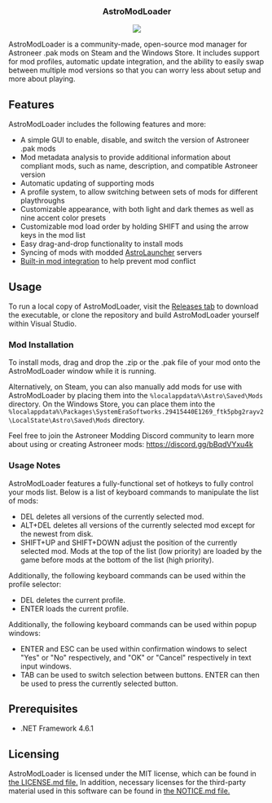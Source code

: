 <p align="center">
  <h3 align="center">AstroModLoader</h3>
</p>
<p align="center"><img src="https://i.imgur.com/CQX1FpH.png"></p>

AstroModLoader is a community-made, open-source mod manager for Astroneer .pak mods on Steam and the Windows Store. It includes support for mod profiles, automatic update integration, and the ability to easily swap between multiple mod versions so that you can worry less about setup and more about playing.

## Features
AstroModLoader includes the following features and more:
* A simple GUI to enable, disable, and switch the version of Astroneer .pak mods
* Mod metadata analysis to provide additional information about compliant mods, such as name, description, and compatible Astroneer version
* Automatic updating of supporting mods
* A profile system, to allow switching between sets of mods for different playthroughs
* Customizable appearance, with both light and dark themes as well as nine accent color presets
* Customizable mod load order by holding SHIFT and using the arrow keys in the mod list
* Easy drag-and-drop functionality to install mods
* Syncing of mods with modded [AstroLauncher](https://github.com/ricky-davis/AstroLauncher) servers
* [Built-in mod integration](https://github.com/AstroTechies/AstroModIntegrator) to help prevent mod conflict

## Usage
To run a local copy of AstroModLoader, visit the [Releases tab](https://github.com/AstroTechies/AstroModLoader/releases) to download the executable, or clone the repository and build AstroModLoader yourself within Visual Studio.

### Mod Installation
To install mods, drag and drop the .zip or the .pak file of your mod onto the AstroModLoader window while it is running.

Alternatively, on Steam, you can also manually add mods for use with AstroModLoader by placing them into the `%localappdata%\Astro\Saved\Mods` directory.
On the Windows Store, you can place them into the `%localappdata%\Packages\SystemEraSoftworks.29415440E1269_ftk5pbg2rayv2\LocalState\Astro\Saved\Mods` directory.

Feel free to join the Astroneer Modding Discord community to learn more about using or creating Astroneer mods: https://discord.gg/bBqdVYxu4k

### Usage Notes
AstroModLoader features a fully-functional set of hotkeys to fully control your mods list. Below is a list of keyboard commands to manipulate the list of mods:
* DEL deletes all versions of the currently selected mod.
* ALT+DEL deletes all versions of the currently selected mod except for the newest from disk.
* SHIFT+UP and SHIFT+DOWN adjust the position of the currently selected mod. Mods at the top of the list (low priority) are loaded by the game before mods at the bottom of the list (high priority).

[//]: # (* ESC de-selects the current row in the mod list.)

Additionally, the following keyboard commands can be used within the profile selector:
* DEL deletes the current profile.
* ENTER loads the current profile.

Additionally, the following keyboard commands can be used within popup windows:
* ENTER and ESC can be used within confirmation windows to select "Yes" or "No" respectively, and "OK" or "Cancel" respectively in text input windows.
* TAB can be used to switch selection between buttons. ENTER can then be used to press the currently selected button.

## Prerequisites
* .NET Framework 4.6.1

## Licensing
AstroModLoader is licensed under the MIT license, which can be found in [the LICENSE.md file.](https://github.com/AstroTechies/AstroModLoader/blob/master/LICENSE.md) In addition, necessary licenses for the third-party material used in this software can be found in [the NOTICE.md file.](https://github.com/AstroTechies/AstroModLoader/blob/master/NOTICE.md)